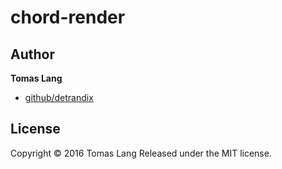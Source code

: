# chord-render

## Author

**Tomas Lang**

+ [github/detrandix](https://github.com/detrandix)

## License

Copyright © 2016 Tomas Lang
Released under the MIT license.
